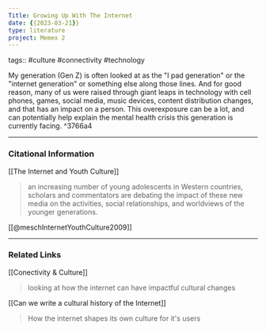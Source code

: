 ```yaml
---
Title: Growing Up With The Internet
date: {{2023-03-21}}
type: literature
project: Memex 2
---
```

tags:: #culture #connectivity #technology 

My generation (Gen Z) is often looked at as the "I pad generation" or the "internet generation" or something else along those lines. And for good reason, many of us were raised through giant leaps in technology with cell phones, games, social media, music devices, content distribution changes, and that has an impact on a person. This overexposure can be a lot, and can potentially help explain the mental health crisis this generation is currently facing. ^3766a4

---
### Citational Information
[[The Internet and Youth Culture]]
> an increasing number of young adolescents in Western countries, scholars and commentators are debating the impact of these new media on the activities, social relationships, and worldviews of the younger generations.

[[@meschInternetYouthCulture2009]]

---

### Related Links

[[Conectivity & Culture]]
>looking at how the internet can have impactful cultural changes

[[Can we write a cultural history of the Internet]]
> How the internet shapes its own culture for it's users